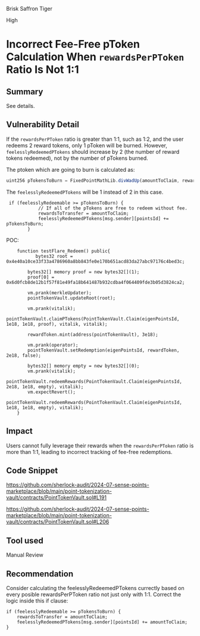 Brisk Saffron Tiger

High

# Incorrect Fee-Free pToken Calculation When `rewardsPerPToken ` Ratio Is Not 1:1

## Summary
See details.

## Vulnerability Detail
If the `rewardsPerPToken` ratio is greater than 1:1, such as 1:2, and the user redeems 2 reward tokens, only 1 pToken will be burned. However, `feelesslyRedeemedPTokens` should increase by 2 (the number of reward tokens redeemed), not by the number of pTokens burned.

The ptoken which are going to burn is calculated as:
```javascript
uint256 pTokensToBurn = FixedPointMathLib.divWadUp(amountToClaim, rewardsPerPToken);
```
The `feelesslyRedeemedPTokens` will be 1 instead of 2 in this case.
```solidity
 if (feelesslyRedeemable >= pTokensToBurn) {
            // If all of the pTokens are free to redeem without fee.
            rewardsToTransfer = amountToClaim;
            feelesslyRedeemedPTokens[msg.sender][pointsId] += pTokensToBurn;
        }
```

POC:

```solidity
    function testFlare_Redeem() public{
           bytes32 root = 0x4e40a10ce33f33a4786960a8bb843fe0e170b651acd83da27abc97176c4bed3c;

        bytes32[] memory proof = new bytes32[](1);
        proof[0] = 0x6d0fcb8de12b1f57f81e49fa18b641487b932cdba4f064409fde3b05d3824ca2;

        vm.prank(merkleUpdater);
        pointTokenVault.updateRoot(root);

        vm.prank(vitalik);
        pointTokenVault.claimPTokens(PointTokenVault.Claim(eigenPointsId, 1e18, 1e18, proof), vitalik, vitalik);

        rewardToken.mint(address(pointTokenVault), 3e18);

        vm.prank(operator);
        pointTokenVault.setRedemption(eigenPointsId, rewardToken, 2e18, false);

        bytes32[] memory empty = new bytes32[](0);
        vm.prank(vitalik);
        pointTokenVault.redeemRewards(PointTokenVault.Claim(eigenPointsId, 2e18, 1e18, empty), vitalik);
        vm.expectRevert();
        pointTokenVault.redeemRewards(PointTokenVault.Claim(eigenPointsId, 1e18, 1e18, empty), vitalik);
    }
```

## Impact
Users cannot fully leverage their rewards when the `rewardsPerPToken` ratio is more than 1:1, leading to incorrect tracking of fee-free redemptions.

## Code Snippet
https://github.com/sherlock-audit/2024-07-sense-points-marketplace/blob/main/point-tokenization-vault/contracts/PointTokenVault.sol#L191

https://github.com/sherlock-audit/2024-07-sense-points-marketplace/blob/main/point-tokenization-vault/contracts/PointTokenVault.sol#L206

## Tool used

Manual Review

## Recommendation

Consider calculating the feelesslyRedeemedPTokens currectly based on every posible rewardsPerPToken ratio not just only with 1:1.
Correct the logic inside this if clause:
```solidity
if (feelesslyRedeemable >= pTokensToBurn) {
    rewardsToTransfer = amountToClaim;
    feelesslyRedeemedPTokens[msg.sender][pointsId] += amountToClaim;
}
```